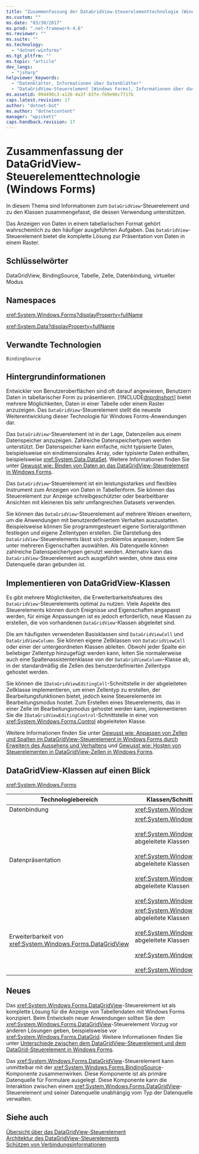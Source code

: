 ```yaml
---
title: "Zusammenfassung der DataGridView-Steuerelementtechnologie (Windows Forms) | Microsoft Docs"
ms.custom: ""
ms.date: "03/30/2017"
ms.prod: ".net-framework-4.6"
ms.reviewer: ""
ms.suite: ""
ms.technology: 
  - "dotnet-winforms"
ms.tgt_pltfrm: ""
ms.topic: "article"
dev_langs: 
  - "jsharp"
helpviewer_keywords: 
  - "Datenblätter, Informationen über Datenblätter"
  - "DataGridView-Steuerelement [Windows Forms], Informationen über das DataGridView-Steuerelement"
ms.assetid: 094498c3-a126-4a3f-83fe-f69e96c7717b
caps.latest.revision: 17
author: "dotnet-bot"
ms.author: "dotnetcontent"
manager: "wpickett"
caps.handback.revision: 17
---
```

# Zusammenfassung der DataGridView-Steuerelementtechnologie (Windows Forms)
In diesem Thema sind Informationen zum `DataGridView`\-Steuerelement und zu den Klassen zusammengefasst, die dessen Verwendung unterstützen.  
  
 Das Anzeigen von Daten in einem tabellarischen Format gehört wahrscheinlich zu den häufiger ausgeführten Aufgaben.  Das `DataGridView`\-Steuerelement bietet die komplette Lösung zur Präsentation von Daten in einem Raster.  
  
## Schlüsselwörter  
 DataGridView, BindingSource, Tabelle, Zelle, Datenbindung, virtueller Modus  
  
## Namespaces  
 <xref:System.Windows.Forms?displayProperty=fullName>  
  
 <xref:System.Data?displayProperty=fullName>  
  
## Verwandte Technologien  
 `BindingSource`  
  
## Hintergrundinformationen  
 Entwickler von Benutzeroberflächen sind oft darauf angewiesen, Benutzern Daten in tabellarischer Form zu präsentieren.  [!INCLUDE[dnprdnshort](../../../../includes/dnprdnshort-md.md)] bietet mehrere Möglichkeiten, Daten in einer Tabelle oder einem Raster anzuzeigen.  Das `DataGridView`\-Steuerelement stellt die neueste Weiterentwicklung dieser Technologie für Windows Forms\-Anwendungen dar.  
  
 Das `DataGridView`\-Steuerelement ist in der Lage, Datenzeilen aus einem Datenspeicher anzuzeigen.  Zahlreiche Datenspeichertypen werden unterstützt.  Der Datenspeicher kann einfache, nicht typisierte Daten, beispielsweise ein eindimensionales Array, oder typisierte Daten enthalten, beispielsweise <xref:System.Data.DataSet>.  Weitere Informationen finden Sie unter [Gewusst wie: Binden von Daten an das DataGridView\-Steuerelement in Windows Forms](../../../../docs/framework/winforms/controls/how-to-bind-data-to-the-windows-forms-datagridview-control.md).  
  
 Das `DataGridView`\-Steuerelement ist ein leistungsstarkes und flexibles Instrument zum Anzeigen von Daten in Tabellenform.  Sie können das Steuerelement zur Anzeige schreibgeschützter oder bearbeitbarer Ansichten mit kleineren bis sehr umfangreichen Datasets verwenden.  
  
 Sie können das `DataGridView`\-Steuerelement auf mehrere Weisen erweitern, um die Anwendungen mit benutzerdefiniertem Verhalten auszustatten.  Beispielsweise können Sie programmgesteuert eigene Sortieralgorithmen festlegen und eigene Zellentypen erstellen.  Die Darstellung des `DataGridView`\-Steuerelements lässt sich problemlos anpassen, indem Sie unter mehreren Eigenschaften auswählen.  Als Datenquelle können zahlreiche Datenspeichertypen genutzt werden. Alternativ kann das `DataGridView`\-Steuerelement auch ausgeführt werden, ohne dass eine Datenquelle daran gebunden ist.  
  
## Implementieren von DataGridView\-Klassen  
 Es gibt mehrere Möglichkeiten, die Erweiterbarkeitsfeatures des `DataGridView`\-Steuerelements optimal zu nutzen.  Viele Aspekte des Steuerelements können durch Ereignisse und Eigenschaften angepasst werden, für einige Anpassungen ist es jedoch erforderlich, neue Klassen zu erstellen, die von vorhandenen `DataGridView`\-Klassen abgeleitet sind.  
  
 Die am häufigsten verwendeten Basisklassen sind `DataGridViewCell` und `DataGridViewColumn`.  Sie können eigene Zellklassen von `DataGridViewCell` oder einer der untergeordneten Klassen ableiten.  Obwohl jeder Spalte ein beliebiger Zellentyp hinzugefügt werden kann, leiten Sie normalerweise auch eine Spaltenassistentenklasse von der `DataGridViewColumn`\-Klasse ab, in der standardmäßig die Zellen des benutzerdefinierten Zellentyps gehostet werden.  
  
 Sie können die `IDataGridViewEditingCell`\-Schnittstelle in der abgeleiteten Zellklasse implementieren, um einen Zellentyp zu erstellen, der Bearbeitungsfunktionen bietet, jedoch keine Steuerelemente im Bearbeitungsmodus hostet.  Zum Erstellen eines Steuerelements, das in einer Zelle im Bearbeitungsmodus gehostet werden kann, implementieren Sie die `IDataGridViewEditingControl`\-Schnittstelle in einer von <xref:System.Windows.Forms.Control> abgeleiteten Klasse.  
  
 Weitere Informationen finden Sie unter [Gewusst wie: Anpassen von Zellen und Spalten im DataGridView\-Steuerelement in Windows Forms durch Erweitern des Aussehens und Verhaltens](../../../../docs/framework/winforms/controls/customize-cells-and-columns-in-the-datagrid-by-extending-behavior.md) und [Gewusst wie: Hosten von Steuerelementen in DataGridView\-Zellen in Windows Forms](../../../../docs/framework/winforms/controls/how-to-host-controls-in-windows-forms-datagridview-cells.md).  
  
## DataGridView\-Klassen auf einen Blick  
 <xref:System.Windows.Forms>  
  
|Technologiebereich|Klassen\/Schnittstellen\/Konfigurationselemente|  
|------------------------|-----------------------------------------------------|  
|Datenbindung|<xref:System.Windows.Forms.BindingSource>|  
|Datenpräsentation|<xref:System.Windows.Forms.DataGridView><br /><br /> <xref:System.Windows.Forms.DataGridViewCell> und abgeleitete Klassen<br /><br /> <xref:System.Windows.Forms.DataGridViewRow> und abgeleitete Klassen<br /><br /> <xref:System.Windows.Forms.DataGridViewColumn> und abgeleitete Klassen<br /><br /> <xref:System.Windows.Forms.DataGridViewCellStyle>|  
|Erweiterbarkeit von <xref:System.Windows.Forms.DataGridView>|<xref:System.Windows.Forms.DataGridViewCell> und abgeleitete Klassen<br /><br /> <xref:System.Windows.Forms.DataGridViewColumn> und abgeleitete Klassen<br /><br /> <xref:System.Windows.Forms.IDataGridViewEditingCell><br /><br /> <xref:System.Windows.Forms.IDataGridViewEditingControl>|  
  
## Neues  
 Das <xref:System.Windows.Forms.DataGridView>\-Steuerelement ist als komplette Lösung für die Anzeige von Tabellendaten mit Windows Forms konzipiert.  Beim Entwickeln neuer Anwendungen sollten Sie dem <xref:System.Windows.Forms.DataGridView>\-Steuerelement Vorzug vor anderen Lösungen geben, beispielsweise vor <xref:System.Windows.Forms.DataGrid>.  Weitere Informationen finden Sie unter [Unterschiede zwischen dem DataGridView\-Steuerelement und dem DataGrid\-Steuerelement in Windows Forms](../../../../docs/framework/winforms/controls/differences-between-the-windows-forms-datagridview-and-datagrid-controls.md).  
  
 Das <xref:System.Windows.Forms.DataGridView>\-Steuerelement kann unmittelbar mit der <xref:System.Windows.Forms.BindingSource>\-Komponente zusammenwirken.  Diese Komponente ist als primäre Datenquelle für Formulare ausgelegt.  Diese Komponente kann die Interaktion zwischen einem <xref:System.Windows.Forms.DataGridView>\-Steuerelement und seiner Datenquelle unabhängig vom Typ der Datenquelle verwalten.  
  
## Siehe auch  
 [Übersicht über das DataGridView\-Steuerelement](../../../../docs/framework/winforms/controls/datagridview-control-overview-windows-forms.md)   
 [Architektur des DataGridView\-Steuerelements](../../../../docs/framework/winforms/controls/datagridview-control-architecture-windows-forms.md)   
 [Schützen von Verbindungsinformationen](../../../../docs/framework/data/adonet/protecting-connection-information.md)
